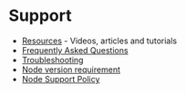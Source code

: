 # Support

- [Resources](resources.md) - Videos, articles and tutorials
- [Frequently Asked Questions](FAQ.md)
- [Troubleshooting](troubleshooting.md)
- [Node version requirement](node-version.md)
- [Node Support Policy](node-support-policy.md)
